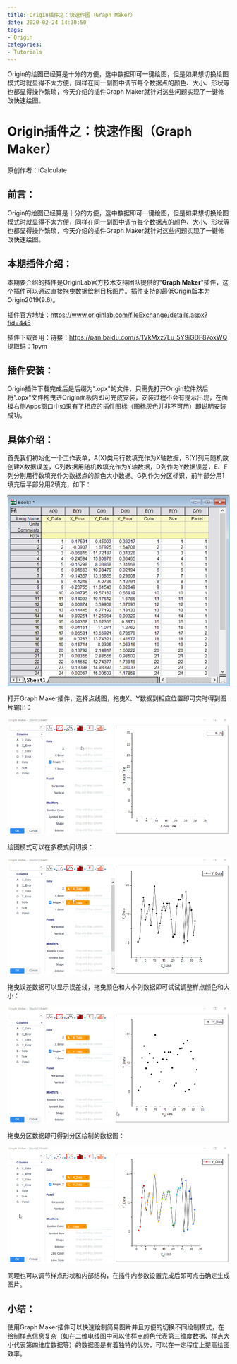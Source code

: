 ```yaml
---
title: Origin插件之：快速作图（Graph Maker）
date: 2020-02-24 14:30:50
tags: 
- Origin 
categories: 
- Tutorials 
---
```


Origin的绘图已经算是十分的方便，选中数据即可一键绘图，但是如果想切换绘图模式时就显得不太方便，同样在同一副图中调节每个数据点的颜色、大小、形状等也都显得操作繁琐，今天介绍的插件Graph Maker就针对这些问题实现了一键修改快速绘图。

<!--more-->

# Origin插件之：快速作图（Graph Maker）

原创作者：iCalculate

## 前言：

Origin的绘图已经算是十分的方便，选中数据即可一键绘图，但是如果想切换绘图模式时就显得不太方便，同样在同一副图中调节每个数据点的颜色、大小、形状等也都显得操作繁琐，今天介绍的插件Graph Maker就针对这些问题实现了一键修改快速绘图。

## 本期插件介绍：

本期要介绍的插件是OriginLab官方技术支持团队提供的"**Graph Maker**"插件，这个插件可以通过直接拖曳数据绘制目标图片。插件支持的最低Origin版本为Origin2019(9.6)。

插件官方地址：https://www.originlab.com/fileExchange/details.aspx?fid=445

插件下载备用：链接：https://pan.baidu.com/s/1VkMxz7Lu_5Y9iGDF87oxWQ  提取码：1pym 

## 插件安装：

Origin插件下载完成后是后缀为".opx"的文件，只需先打开Origin软件然后将".opx"文件拖曳进Origin面板内即可完成安装，安装过程不会有提示出现，在面板右侧Apps窗口中如果有了相应的插件图标（图标灰色并非不可用）即说明安装成功。

## 具体介绍：

首先我们初始化一个工作表单，A(X)类用行数填充作为X轴数据，B(Y)列用随机数创建X数据误差，C列数据用随机数填充作为Y轴数据，D列作为Y数据误差，E、F列分别用行数填充作为数据点的颜色大小数据。G列作为分区标识，前半部分用1填充后半部分用2填充，如下：

![image-20200224140721991](Origin-Plugins-Graph-Maker\image-20200224140721991.png)

打开Graph Maker插件，选择点线图，拖曳X、Y数据到相应位置即可实时得到图片输出：

![G1](Origin-Plugins-Graph-Maker\G1.gif)

绘图模式可以在多模式间切换：

![G2](Origin-Plugins-Graph-Maker\G2.gif)

拖曳误差数据可以显示误差线，拖曳颜色和大小列数据即可试试调整样点颜色和大小：

![G3](Origin-Plugins-Graph-Maker\G3.gif)

拖曳分区数据即可得到分区绘制的数据图：

![G4](Origin-Plugins-Graph-Maker\G4.gif)

同理也可以调节样点形状和内部结构，在插件内参数设置完成后即可点击确定生成图片。

## 小结：

使用Graph Maker插件可以快速绘制简易图片并且方便的切换不同绘制模式，在绘制样点信息复杂（如在二维电线图中可以使样点颜色代表第三维度数据、样点大小代表第四维度数据等）的数据图是有着独特的优势，可以在一定程度上提高绘图效率。